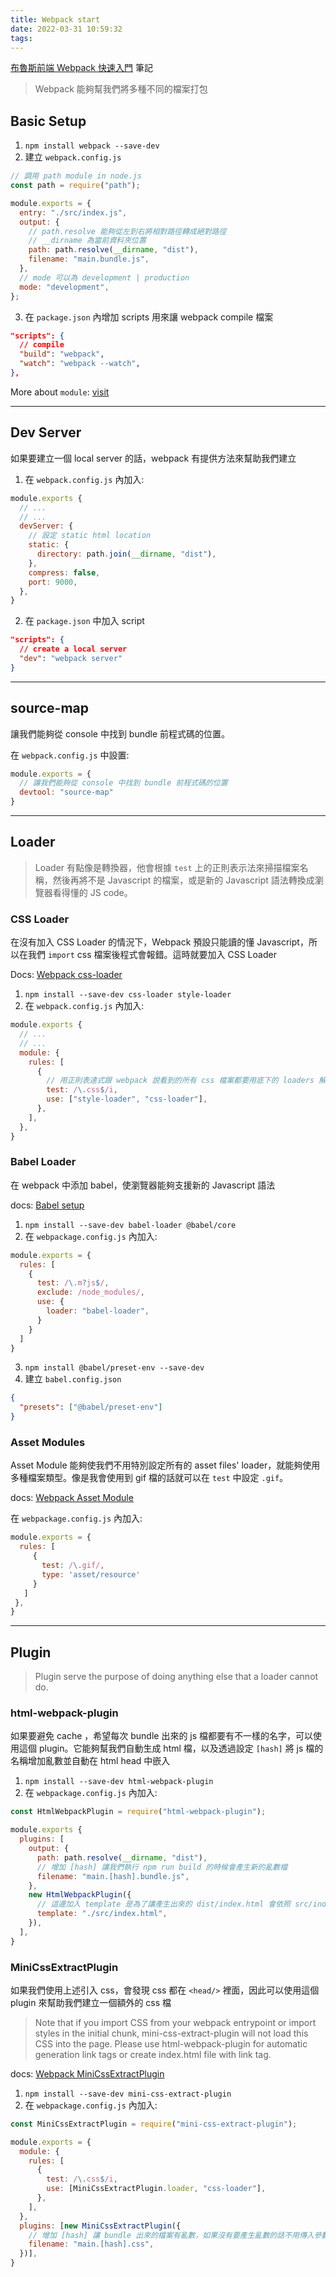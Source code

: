 ```yaml
---
title: Webpack start
date: 2022-03-31 10:59:32
tags:
---
```

[布魯斯前端 Webpack 快速入門](https://www.youtube.com/watch?v=uP6KTupfyIw) 筆記

> Webpack 能夠幫我們將多種不同的檔案打包

## Basic Setup
1. `npm install webpack --save-dev`
2. 建立 `webpack.config.js`
```js
// 調用 path module in node.js
const path = require("path");

module.exports = {
  entry: "./src/index.js",
  output: {
    // path.resolve 能夠從左到右將相對路徑轉成絕對路徑
    // __dirname 為當前資料夾位置
    path: path.resolve(__dirname, "dist"),
    filename: "main.bundle.js",
  },
  // mode 可以為 development | production  
  mode: "development",
};
```
3. 在 `package.json` 內增加 scripts 用來讓 webpack compile 檔案
```json
"scripts": {
  // compile
  "build": "webpack",
  "watch": "webpack --watch",
},
``` 

More about `module`: [visit](https://ithelp.ithome.com.tw/articles/10185008)

-------------------------

## Dev Server
如果要建立一個 local server 的話，webpack 有提供方法來幫助我們建立

1. 在 `webpack.config.js` 內加入: 
```js
module.exports {
  // ...
  // ...
  devServer: {
    // 設定 static html location
    static: {
      directory: path.join(__dirname, "dist"),
    },
    compress: false,
    port: 9000,
  },
}
```

2. 在 `package.json` 中加入 script
```json
"scripts": {
  // create a local server   
  "dev": "webpack server"
}
```
-------------------------

## source-map
讓我們能夠從 console 中找到 bundle 前程式碼的位置。

在 `webpack.config.js` 中設置:
```js
module.exports = {
  // 讓我們能夠從 console 中找到 bundle 前程式碼的位置
  devtool: "source-map"
}
```

-------------------------

## Loader
> Loader 有點像是轉換器，他會根據 `test` 上的正則表示法來掃描檔案名稱，然後再將不是 Javascript 的檔案，或是新的 Javascript 語法轉換成瀏覽器看得懂的 JS code。

### CSS Loader
在沒有加入 CSS Loader 的情況下，Webpack 預設只能讀的懂 Javascript，所以在我們 `import` css 檔案後程式會報錯。這時就要加入 CSS Loader

Docs: [Webpack css-loader](https://webpack.js.org/loaders/css-loader/#root)

1. `npm install --save-dev css-loader style-loader`
2. 在 `webpack.config.js` 內加入:
```js
module.exports {
  // ...
  // ...
  module: {
    rules: [
      {
        // 用正則表達式跟 webpack 說看到的所有 css 檔案都要用底下的 loaders 解析
        test: /\.css$/i,
        use: ["style-loader", "css-loader"],
      },
    ],
  },
}
```

### Babel Loader
在 webpack 中添加 babel，使瀏覽器能夠支援新的 Javascript 語法

docs: [Babel setup](https://babeljs.io/setup#installation)

1. `npm install --save-dev babel-loader @babel/core`
2. 在 `webpackage.config.js` 內加入:
```js
module.exports = {
  rules: [
    {
      test: /\.m?js$/,
      exclude: /node_modules/,
      use: {
        loader: "babel-loader",
      }
    }
  ]
}
```
3. `npm install @babel/preset-env --save-dev`
4. 建立 `babel.config.json`
```json
{
  "presets": ["@babel/preset-env"]
}
```

### Asset Modules
Asset Module 能夠使我們不用特別設定所有的 asset files' loader，就能夠使用多種檔案類型。像是我會使用到 gif 檔的話就可以在 `test` 中設定 `.gif`。

docs: [Webpack Asset Module](https://webpack.js.org/guides/asset-modules/#resource-assets)

在 `webpackage.config.js` 內加入:
```js
module.exports = {
  rules: [
     {
       test: /\.gif/,
       type: 'asset/resource'
     }
   ]
 },
}
```
-------------------------

## Plugin
> Plugin serve the purpose of doing anything else that a loader cannot do.

### html-webpack-plugin
如果要避免 cache ，希望每次 bundle 出來的 js 檔都要有不一樣的名字，可以使用這個 plugin。它能夠幫我們自動生成 html 檔，以及透過設定 `[hash]` 將 js 檔的名稱增加亂數並自動在 html head 中嵌入

1. `npm install --save-dev html-webpack-plugin`
2. 在 `webpackage.config.js` 內加入:
```js
const HtmlWebpackPlugin = require("html-webpack-plugin");

module.exports {
  plugins: [
    output: {
      path: path.resolve(__dirname, "dist"),
      // 增加 [hash] 讓我們執行 npm run build 的時候會產生新的亂數檔
      filename: "main.[hash].bundle.js",
    },    
    new HtmlWebpackPlugin({
      // 這邊加入 template 是為了讓產生出來的 dist/index.html 會依照 src/index.html 的內容樣本來產生，不然不會有內容
      template: "./src/index.html",
    }),
  ],
}
```

### MiniCssExtractPlugin
如果我們使用上述引入 css，會發現 css 都在 `<head/>` 裡面，因此可以使用這個 plugin 來幫助我們建立一個額外的 css 檔

> Note that if you import CSS from your webpack entrypoint or import styles in the initial chunk, mini-css-extract-plugin will not load this CSS into the page. Please use html-webpack-plugin for automatic generation link tags or create index.html file with link tag.

docs: [Webpack MiniCssExtractPlugin](https://webpack.js.org/plugins/mini-css-extract-plugin/)

1. `npm install --save-dev mini-css-extract-plugin`
2. 在 `webpackage.config.js` 內加入:
```js
const MiniCssExtractPlugin = require("mini-css-extract-plugin");

module.exports = {
  module: {
    rules: [
      {
        test: /\.css$/i,
        use: [MiniCssExtractPlugin.loader, "css-loader"],
      },
    ],
  },
  plugins: [new MiniCssExtractPlugin({
    // 增加 [hash] 讓 bundle 出來的檔案有亂數，如果沒有要產生亂數的話不用傳入參數也可以
    filename: "main.[hash].css",
  })],
}
```